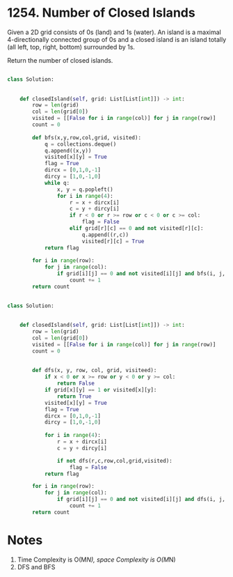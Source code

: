 # 1254. Number of Closed Islands
Given a 2D grid consists of 0s (land) and 1s (water).  An island is a maximal 4-directionally connected group of 0s and a closed island is an island totally (all left, top, right, bottom) surrounded by 1s.

Return the number of closed islands.
```python

class Solution:
    
        
    def closedIsland(self, grid: List[List[int]]) -> int:
        row = len(grid)
        col = len(grid[0])
        visited = [[False for i in range(col)] for j in range(row)]
        count = 0
        
        def bfs(x,y,row,col,grid, visited):
            q = collections.deque()
            q.append((x,y))
            visited[x][y] = True
            flag = True
            dircx = [0,1,0,-1]
            dircy = [1,0,-1,0]
            while q:
                x, y = q.popleft()
                for i in range(4):
                    r = x + dircx[i]
                    c = y + dircy[i]
                    if r < 0 or r >= row or c < 0 or c >= col:
                        flag = False
                    elif grid[r][c] == 0 and not visited[r][c]:
                        q.append((r,c))
                        visited[r][c] = True
            return flag
        
        for i in range(row):
            for j in range(col):
                if grid[i][j] == 0 and not visited[i][j] and bfs(i, j, row, col, grid, visited):
                    count += 1
        return count
    
```

```python
class Solution:
    
        
    def closedIsland(self, grid: List[List[int]]) -> int:
        row = len(grid)
        col = len(grid[0])
        visited = [[False for i in range(col)] for j in range(row)]
        count = 0
        
        
        def dfs(x, y, row, col, grid, visiteed):
            if x < 0 or x >= row or y < 0 or y >= col:
                return False
            if grid[x][y] == 1 or visited[x][y]:
                return True
            visited[x][y] = True
            flag = True
            dircx = [0,1,0,-1]
            dircy = [1,0,-1,0]
            
            for i in range(4):
                r = x + dircx[i]
                c = y + dircy[i]

                if not dfs(r,c,row,col,grid,visited):
                    flag = False
            return flag

        for i in range(row):
            for j in range(col):
                if grid[i][j] == 0 and not visited[i][j] and dfs(i, j, row, col, grid, visited):
                    count += 1
        return count
```
# Notes

1. Time Complexity is O(M*N), space Complexity is O(M*N)
2. DFS and BFS
